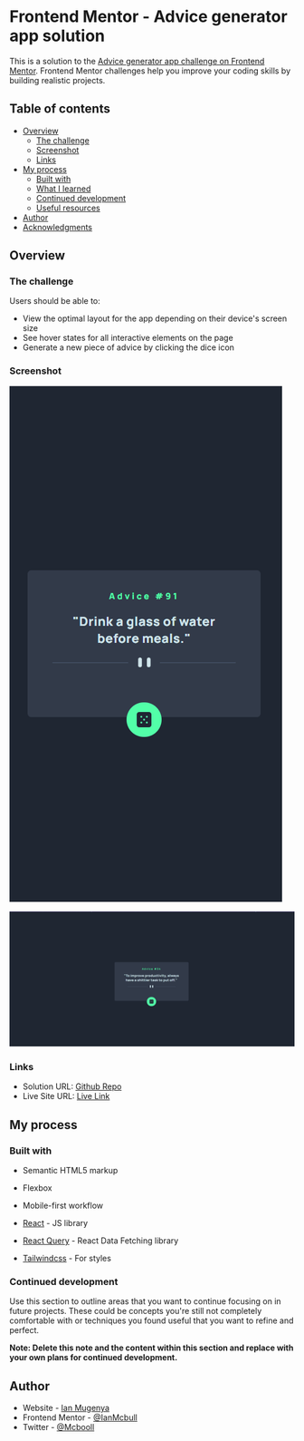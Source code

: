# Frontend Mentor - Advice generator app solution

This is a solution to the [Advice generator app challenge on Frontend Mentor](https://www.frontendmentor.io/challenges/advice-generator-app-QdUG-13db). Frontend Mentor challenges help you improve your coding skills by building realistic projects.

## Table of contents

- [Overview](#overview)
  - [The challenge](#the-challenge)
  - [Screenshot](#screenshot)
  - [Links](#links)
- [My process](#my-process)
  - [Built with](#built-with)
  - [What I learned](#what-i-learned)
  - [Continued development](#continued-development)
  - [Useful resources](#useful-resources)
- [Author](#author)
- [Acknowledgments](#acknowledgments)


## Overview

### The challenge

Users should be able to:

- View the optimal layout for the app depending on their device's screen size
- See hover states for all interactive elements on the page
- Generate a new piece of advice by clicking the dice icon

### Screenshot

![Mobile View](./src/assets/images/screenshots/mobile.png)

![Desktop View](./src/assets/images/screenshots/desktop.png)

### Links

- Solution URL: [Github Repo](https://github.com/IanMcbull/frontend-mentor-advice-generator)
- Live Site URL: [Live Link](https://advice-generator-fm-challenge.netlify.app/)

## My process

### Built with

- Semantic HTML5 markup
- Flexbox

- Mobile-first workflow
- [React](https://reactjs.org/) - JS library
- [React Query](https://react-query-v3.tanstack.com/) - React Data Fetching library
- [Tailwindcss](https://tailwindcss.com/) - For styles




### Continued development

Use this section to outline areas that you want to continue focusing on in future projects. These could be concepts you're still not completely comfortable with or techniques you found useful that you want to refine and perfect.

**Note: Delete this note and the content within this section and replace with your own plans for continued development.**

## Author

- Website - [Ian Mugenya](https://ianmugenya.netlify.app/)
- Frontend Mentor - [@IanMcbull](https://www.frontendmentor.io/profile/IanMcbull)
- Twitter - [@Mcbooll](https://twitter.com/McBooll)
